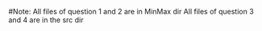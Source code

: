 #Note:
All files of question 1 and 2 are in MinMax dir
All files of question 3 and 4 are in the src dir